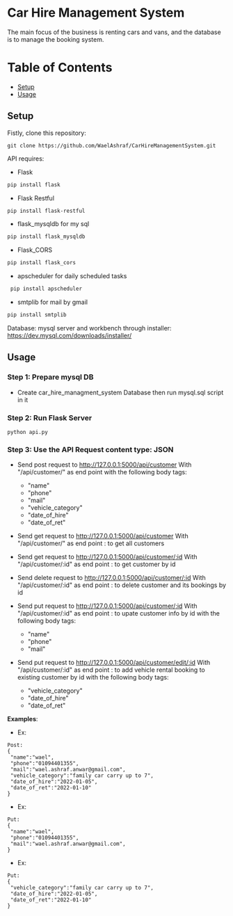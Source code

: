 # Car Hire Management System

The main focus of the business is renting cars and vans, and the database is to manage the booking system.  

Table of Contents
=================
  * [Setup](#setup)
  * [Usage](#usage)

## Setup
Fistly, clone this repository:
```
git clone https://github.com/WaelAshraf/CarHireManagementSystem.git
```
API requires:

- Flask 
```bash
pip install flask
```
- Flask Restful
```bash
pip install flask-restful
```
- flask_mysqldb for my sql
```bash
pip install flask_mysqldb
```
 - Flask_CORS
  ```bash
  pip install flask_cors
  ```
  - apscheduler for daily scheduled tasks
 ```bash
  pip install apscheduler
  ```
  - smtplib for mail by gmail
  ```bash
  pip install smtplib
  ```
  
  Database:
  mysql server and workbench through installer: https://dev.mysql.com/downloads/installer/
  
## Usage

### Step 1: Prepare mysql DB
- Create car_hire_managment_system Database then run mysql.sql script in it

### Step 2: Run Flask Server

```
python api.py
```

### Step 3: Use the API Request content type: JSON
- Send post request to http://127.0.0.1:5000/api/customer With "/api/customer/" as end point with the following body tags:
    - "name"
    - "phone"
    - "mail"
    - "vehicle_category"
    - "date_of_hire"
    - "date_of_ret"
    
 - Send get request to http://127.0.0.1:5000/api/customer With "/api/customer/" as end point : to get all customers
 - Send get request to http://127.0.0.1:5000/api/customer/:id With "/api/customer/:id" as end point : to get customer by id
 - Send delete request to http://127.0.0.1:5000/api/customer/:id With "/api/customer/:id" as end point : to delete customer and its bookings by id
 - Send put request to http://127.0.0.1:5000/api/customer/:id With "/api/customer/:id" as end point : to upate customer info by id with the following body tags:  
    - "name"
    - "phone"
    - "mail"
    
 - Send put request to http://127.0.0.1:5000/api/customer/edit/:id With "/api/customer/:id" as end point : to add vehicle rental booking to existing customer by id with the following body tags:  
    - "vehicle_category"
    - "date_of_hire"
    - "date_of_ret"
  
  **Examples**:

- Ex:
```
Post: 
{
 "name":"wael",
 "phone":"01094401355",
 "mail":"wael.ashraf.anwar@gmail.com",
 "vehicle_category":"family car carry up to 7",
 "date_of_hire":"2022-01-05",
 "date_of_ret":"2022-01-10"	
}
 ```
 - Ex:
```
Put: 
{
 "name":"wael",
 "phone":"01094401355",
 "mail":"wael.ashraf.anwar@gmail.com",
}
 ```
 - Ex:
```
Put: 
{
 "vehicle_category":"family car carry up to 7",
 "date_of_hire":"2022-01-05",
 "date_of_ret":"2022-01-10"	
}
 ```

